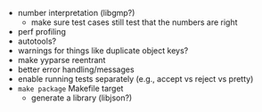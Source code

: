 * number interpretation (libgmp?)
  * make sure test cases still test that the numbers are right
* perf profiling
* autotools?
* warnings for things like duplicate object keys?
* make yyparse reentrant
* better error handling/messages
* enable running tests separately (e.g., accept vs reject vs pretty)
* `make package` Makefile target
  * generate a library (libjson?)
